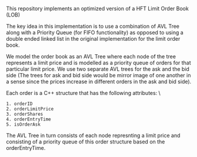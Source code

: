 This repository implements an optimized version of a HFT Limit Order Book (LOB)

The key idea in this implementation is to use a combination of AVL Tree along with a Priority Queue (for FIFO functionality) as opposed to using a double ended linked list in the original implementation for the limit order book.

We model the order book as an AVL Tree where each node of the tree represents a limit price and is modelled as a priority queue of orders for that particular limit price. We use two separate AVL trees for the ask and the bid side (The trees for ask and bid side would be mirror image of one another in a sense since the prices increase in different orders in the ask and bid side).

Each order is a C++ structure that has the following attributes: \

    1. orderID 
    2. orderLimitPrice 
    3. orderShares 
    4. orderEntryTime 
    5. isOrderAsk 
    
    
The AVL Tree in turn consists of each node represnting a limit price and consisting of a priority queue of this order structure based on the orderEntryTime.




